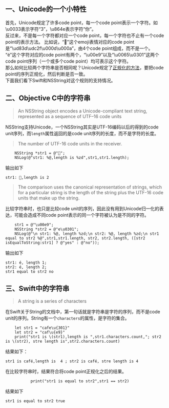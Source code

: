 
## 一、Unicode的一个小特性  

首先，Unicode规定了许多code point，每一个code point表示一个字符。如\u0033表示字符“3”，\u864e表示字符“你”。  
反过来，不是每一个字符都对应一个code point，每一个字符也不止有一个code point的表示方法。
比如说，“🐯”这个emoji表情对应的code point是“\ud83d\udc2f\u000d\u000a”，由4个code point组成，而不是一个。  
“é”这个字符对应的code point有两个，“\u00e9”以及“\u0065\u0301”这两个code point序列（一个或多个code point）均可表示这个字符。  
那么如何比较两个字符串是否相同呢？Unicode规定了[正规化的方法](http://www.unicode.org/reports/tr15/)，要把code point的序列正规化，然后判断是否一致。  
下面我们看下Swift和NSString对这个规则的支持情况。

## 二、Objective C中的字符串
> An NSString object encodes a Unicode-compliant text string, represented as a sequence of UTF–16 code units

NSString支持Unicode，一个NSString其实是UTF-16编码以后的得到的code unit序列，而`length`属性返回的是code unit序列的长度，而不是字符的长度。
> The number of UTF-16 code units in the receiver.


```
    NSString *str1 = @"🐯";
    NSLog(@"str1: %@,length is %zd",str1,str1.length);
```    

输出如下
    
    str1: 🐯,length is 2
> The comparison uses the canonical representation of strings, which for a particular string is the length of the string plus the UTF-16 code units that make up the string. 

比较字符串时，也只是比较code unit的序列，因此没有用到Unicode归一化的表达，可能会造成不同code point表示的同一个字符被认为是不同的字符。
  
    
```
    str1 = @"\u00e9";
    NSString *str2 = @"e\u0301";
    NSLog(@"\n str1: %@, length %zd;\n str2: %@, length %zd;\n str1 equal to str2 %@",str1,str1.length, str2, str2.length, ([str2 isEqualToString:str1] ? @"yes" : @"no"));
```
输出如下

    str1: é, length 1;
    str2: é, length 2;
    str1 equal to str2 no
    
## 三、Swift中的字符串
> A string is a series of characters 

在Swift关于String的文档中，第一句话就是字符串是字符的序列，而不是code unit的序列。String有一个`characters`的属性，是字符的集合。


```
    let str1 = "cafe\u{301}"
    let str2 = "caf\u{e9}"
    print("str1 is \(str1),length is ",str1.characters.count,"; str2 is \(str2), stre length is",str2.characters.count)
```
结果如下：

    str1 is café,length is  4 ; str2 is café, stre length is 4
    
在比较字符串时，结果符合将code point正规化之后的结果。


```
           print("str1 is equal to str2",str1 == str2)
```

结果如下

    str1 is equal to str2 true




